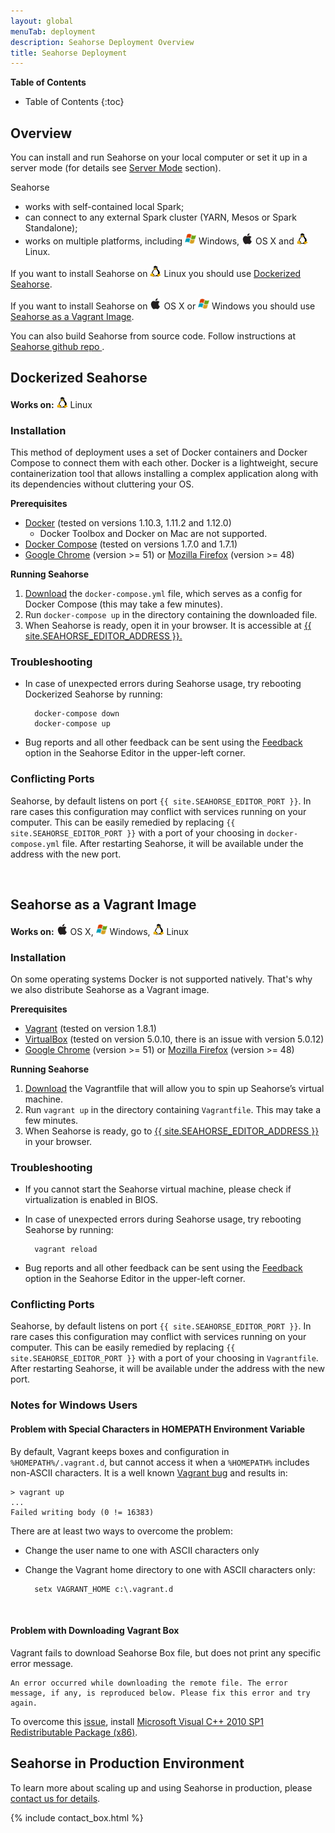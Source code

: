 ```yaml
---
layout: global
menuTab: deployment
description: Seahorse Deployment Overview
title: Seahorse Deployment
---
```


**Table of Contents**

* Table of Contents
{:toc}

## Overview

You can install and run Seahorse on your local computer
or set it up in a server mode (for details see [Server Mode](reference/server_mode.html) section).

Seahorse
* works with self-contained local Spark;
* can connect to any external Spark cluster (YARN, Mesos or Spark Standalone);
* works on multiple platforms, including
<img src="img/os_icons/windows.png" alt="Windows" height="18" width="18"> Windows,
<img src="img/os_icons/osx.png" alt="OS X" height="18" width="18"> OS X and
<img src="img/os_icons/linux.png" alt="Linux" height="18" width="18"> Linux.

If you want to install Seahorse on <img src="img/os_icons/linux.png" alt="Linux" height="18" width="18"> Linux
you should use [Dockerized Seahorse](#dockerized-seahorse).

If you want to install Seahorse on
<img src="img/os_icons/osx.png" alt="OS X" height="18" width="18"> OS X or
<img src="img/os_icons/windows.png" alt="Windows" height="18" width="18"> Windows
you should use [Seahorse as a Vagrant Image](#seahorse-as-a-vagrant-image).

You can also build Seahorse from source code. Follow instructions at
<a target="_blank" href="https://github.com/deepsense-ai/seahorse/">
Seahorse github repo
</a>.

## Dockerized Seahorse

**Works on:** <img src="img/os_icons/linux.png" alt="Linux" height="18" width="18"> Linux

### Installation

This method of deployment uses a set of Docker containers and Docker Compose to
connect them with each other. Docker is a lightweight, secure containerization tool that allows
installing a complex application along with its dependencies without cluttering your OS.

**Prerequisites**

* <a target="_blank" href="https://www.docker.com/">Docker</a> (tested on versions 1.10.3,
1.11.2 and 1.12.0)
  * Docker Toolbox and Docker on Mac are not supported.
* <a target="_blank" href="https://docs.docker.com/compose/">Docker Compose</a> (tested on versions
1.7.0 and 1.7.1)
* <a target="_blank" href="https://www.google.com/chrome/">Google Chrome</a> (version >= 51)
or <a target="_blank" href="https://www.mozilla.org/en-US/firefox/">Mozilla Firefox</a> (version >= 48)

**Running Seahorse**

1. <a target="_blank" href="https://get-seahorse.deepsense.ai/">Download</a>
the `docker-compose.yml` file, which serves as a config for Docker Compose (this may take a
few minutes).
2. Run `docker-compose up` in the directory containing the downloaded file.
3. When Seahorse is ready, open it in your browser. It is accessible at
    <a target="_blank" href="{{ site.SEAHORSE_EDITOR_ADDRESS }}">{{ site.SEAHORSE_EDITOR_ADDRESS }}.
    </a>

### Troubleshooting
* In case of unexpected errors during Seahorse usage, try rebooting Dockerized Seahorse by running:

        docker-compose down
        docker-compose up

* Bug reports and all other feedback can be sent using the
  <a target="_blank" href="http://feedback.seahorse.deepsense.ai">Feedback</a>
  option in the Seahorse Editor in the upper-left corner.

### Conflicting Ports

Seahorse, by default listens on port `{{ site.SEAHORSE_EDITOR_PORT }}`. In rare cases this
configuration may conflict with services running on your computer. This can be easily remedied by
replacing `{{ site.SEAHORSE_EDITOR_PORT }}` with a port of your choosing in `docker-compose.yml` file. After restarting
Seahorse, it will be available under the address with the new port.

<br />

## Seahorse as a Vagrant Image

**Works on:** <img src="img/os_icons/osx.png" alt="OS X" height="18" width="18"> OS X,
              <img src="img/os_icons/windows.png" alt="Windows" height="18" width="18"> Windows,
              <img src="img/os_icons/linux.png" alt="Linux" height="18" width="18"> Linux

### Installation

On some operating systems Docker is not supported natively.
That's why we also distribute Seahorse as a Vagrant
image.

**Prerequisites**

* <a target="_blank" href="https://www.vagrantup.com/">Vagrant</a> (tested on version 1.8.1)
* <a target="_blank" href="https://www.virtualbox.org/">VirtualBox</a> (tested on version 5.0.10,
there is an issue with version 5.0.12)
* <a target="_blank" href="https://www.google.com/chrome/">Google Chrome</a> (version >= 51)
or <a target="_blank" href="https://www.mozilla.org/en-US/firefox/">Mozilla Firefox</a> (version >= 48)

**Running Seahorse**

1. <a target="_blank" href="https://get-seahorse.deepsense.ai/">Download</a>
the Vagrantfile that will allow you to spin up Seahorse’s virtual machine.
2. Run `vagrant up` in the directory containing `Vagrantfile`. This may take a few minutes.
3. When Seahorse is ready, go to
<a target="_blank" href="{{ site.SEAHORSE_EDITOR_ADDRESS }}">{{ site.SEAHORSE_EDITOR_ADDRESS }}</a>
in your browser.

### Troubleshooting
* If you cannot start the Seahorse virtual machine, please check if virtualization is enabled in BIOS.
* In case of unexpected errors during Seahorse usage, try rebooting Seahorse by running:

        vagrant reload

* Bug reports and all other feedback can be sent using the
  <a target="_blank" href="http://feedback.seahorse.deepsense.ai">Feedback</a>
  option in the Seahorse Editor in the upper-left corner.


### Conflicting Ports
Seahorse, by default listens on port `{{ site.SEAHORSE_EDITOR_PORT }}`. In rare cases this
configuration may conflict with services running on your computer. This can be easily remedied by
replacing `{{ site.SEAHORSE_EDITOR_PORT }}` with a port of your choosing in `Vagrantfile`. After restarting
Seahorse, it will be available under the address with the new port.

### Notes for Windows Users

#### Problem with Special Characters in HOMEPATH Environment Variable

By default, Vagrant keeps boxes and configuration in `%HOMEPATH%/.vagrant.d`,
but cannot access it when a `%HOMEPATH%` includes non-ASCII characters.
It is a well known
<a target="_blank" href="https://github.com/mitchellh/vagrant/issues/4966">Vagrant bug</a>
and results in:

    > vagrant up
    ...
    Failed writing body (0 != 16383)

There are at least two ways to overcome the problem:

* Change the user name to one with ASCII characters only
* Change the Vagrant home directory to one with ASCII characters only:

        setx VAGRANT_HOME c:\.vagrant.d

<br />

#### Problem with Downloading Vagrant Box

Vagrant fails to download Seahorse Box file, but does not print any specific error message.

    An error occurred while downloading the remote file. The error
    message, if any, is reproduced below. Please fix this error and try
    again.

To overcome this
<a target="_blank" href="https://github.com/mitchellh/vagrant/issues/6764">issue</a>,
install
<a target="_blank" href="http://www.microsoft.com/en-us/download/confirmation.aspx?id=8328">Microsoft Visual C++ 2010 SP1 Redistributable Package (x86)</a>.

## Seahorse in Production Environment

To learn more about scaling up and using Seahorse in production,
please <a target="_blank" href="https://deepsense.ai/contact">contact us for details</a>.

{% include contact_box.html %}
